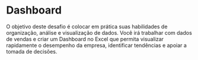 # Dashboard
O objetivo deste desafio é colocar em prática suas habilidades de organização, análise e visualização de dados. Você irá trabalhar com dados de vendas e criar um Dashboard no Excel que permita visualizar rapidamente o desempenho da empresa, identificar tendências e apoiar a tomada de decisões.
